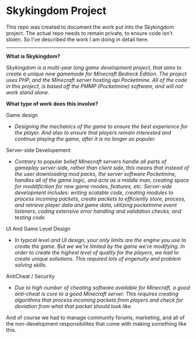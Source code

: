 # Skykingdom Project

This repo was created to document the work put into the Skykingdom project. The actual repo needs to remain private, to ensure code isn't stolen. So I've described the work I am doing in detail here.

---

**What is Skykingdom?**

*Skykingdom is a multi-year long game development project, that aims to create a unique new gamemode for Minecraft Bedrock Edition. The project uses PHP, and the Minecraft server hosting api Pocketmine. All of the code in this project, is based off the PMMP (Pocketmine) software, and will not work stand alone.*


**What type of work does this involve?**  

  Game design
  
  - *Designing the mechanics of the game to ensure the best experience for the player. And also to ensure that players remain interested and continue playing the game, after it is no longer as populer.*
  
  Server-side Developement
  
  - *Contrary to popular belief Minecraft servers handle all parts of gameplay server-side, rather than client side, this means that instead of the user downloading mod packs, the server software Pocketmine, handles all of the game logic, and acts as a middle man, creating space for moddificition for new game-modes, features, etc. Server-side development includes: writing scalable code, creating modules to process incoming packets, create packets to efficiently store, process, and retrieve player data and game data, utilizing pocketmine event listeners, coding extensive error handling and validation checks, and testing code.*
  
  UI And Game Level Design
  
  - *In typical level and UI design, your only limits are the engine you use to create the game. But we we're limited by the game we're modifying. In order to create the highest   level of quality for the players, we had to create unique soliutions. This required lots of engenuity and problem solving skills.*
  
  AntiCheat / Security
  - *Due to high number of cheating software available for Minecraft, a good anti-cheat is core to a good Minecraft server. This requires creating algorithms that process incoming packets from players and check for deviation from what that packet should look like.*
  
  And of course we had to manage community forums, marketing, and all of the non-development responsibilites that come with making something like this.
